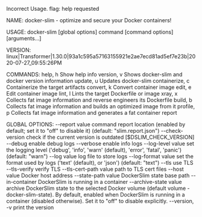 Incorrect Usage. flag: help requested

NAME:
   docker-slim - optimize and secure your Docker containers!

USAGE:
   docker-slim [global options] command [command options] [arguments...]

VERSION:
   linux|Transformer|1.30.0|93a1c595a57163155921e2ae7ecd81ad5ef7e23b|2020-07-27_09:55:26PM

COMMANDS:
   help, h          Show help info
   version, v       Shows docker-slim and docker version information
   update, u        Updates docker-slim
   containerize, c  Containerize the target artifacts
   convert, k       Convert container image
   edit, e          Edit container image
   lint, l          Lints the target Dockerfile or image
   xray, x          Collects fat image information and reverse engineers its Dockerfile
   build, b         Collects fat image information and builds an optimized image from it
   profile, p       Collects fat image information and generates a fat container report

GLOBAL OPTIONS:
   --report value         command report location (enabled by default; set it to "off" to disable it) (default: "slim.report.json")
   --check-version        check if the current version is outdated [$DSLIM_CHECK_VERSION]
   --debug                enable debug logs
   --verbose              enable info logs
   --log-level value      set the logging level ('debug', 'info', 'warn' (default), 'error', 'fatal', 'panic') (default: "warn")
   --log value            log file to store logs
   --log-format value     set the format used by logs ('text' (default), or 'json') (default: "text")
   --tls                  use TLS
   --tls-verify           verify TLS
   --tls-cert-path value  path to TLS cert files
   --host value           Docker host address
   --state-path value     DockerSlim state base path
   --in-container         DockerSlim is running in a container
   --archive-state value  archive DockerSlim state to the selected Docker volume (default volume - docker-slim-state). By default, enabled when DockerSlim is running in a container (disabled otherwise). Set it to "off" to disable explicitly.
   --version, -v          print the version
